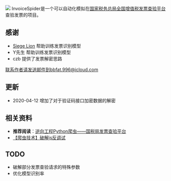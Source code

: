 ![](https://tva1.sinaimg.cn/large/007S8ZIlly1gdr2bs0ur8j31kw08wqki.jpg)
InvoiceSpider是一个可以自动化模拟在[国家税务总局全国增值税发票查验平台](https://inv-veri.chinatax.gov.cn)查验发票的项目。
## 感谢
* [Siege Lion](https://github.com/Hanmengnan) 帮助训练发票识别模型
* Y先生 帮助训练发票识别模型
* czb 提供了发票解密思路

联系作者请发送邮件到bbfat.996@icloud.com

## 更新
* 2020-04-12 增加了对于验证码接口加密数据的解密

## 相关资料
* **推荐阅读**：[逆向工程Python爬虫——国税局发票查验平台](https://www.fatech.online/articles/2019/08/31/1567224350566.html)
* [【爬虫技术】破解js反调试](https://www.fatech.online/articles/2020/04/05/1586069632742.html)

## TODO
* 破解部分发票查验请求的特殊参数
* 优化模型识别率
